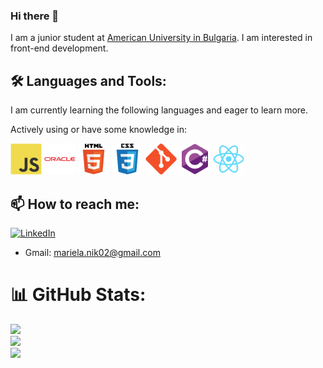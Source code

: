 ### Hi there 👋

I am a junior student at <a href="https://www.aubg.edu/home-bg/">American University in Bulgaria</a>. I am interested in front-end development.


## 🛠️ Languages and Tools:

I am currently learning the following languages and eager to learn more.

Actively using or have some knowledge in:
<p>
<img src="https://github.com/devicons/devicon/blob/master/icons/javascript/javascript-original.svg" alt="JavaScript" width="50px" height="50">
<img src=https://github.com/devicons/devicon/blob/master/icons/oracle/oracle-original.svg alt="Oracle SQL" width="50px" height="50px">
<img src=https://github.com/devicons/devicon/blob/master/icons/html5/html5-original-wordmark.svg alt="HTML" width="50px" height="50px">
<img src=https://github.com/devicons/devicon/blob/master/icons/css3/css3-original-wordmark.svg alt="CSS" width="50" height="50">
<img src=https://github.com/devicons/devicon/blob/master/icons/git/git-original.svg alt="GIT" width="50" height="50">
<img src=https://github.com/devicons/devicon/blob/master/icons/csharp/csharp-original.svg alt="C#" width="50" height="50">
<img src=https://github.com/devicons/devicon/blob/master/icons/react/react-original.svg alt="REACT" width="50" height="50">
  </p>

##  📫 How to reach me: 

[![LinkedIn](https://img.shields.io/badge/LinkedIn-%230077B5.svg?logo=linkedin&logoColor=white)](https://linkedin.com/in/mariela-nikolova) 
- Gmail: <a href="mailto:mariela.nik02@gmail.com">mariela.nik02@gmail.com</a>

# 📊 GitHub Stats:
![](https://github-readme-stats.vercel.app/api?username=MariellaNik&theme=dark&hide_border=false&include_all_commits=false&count_private=false)<br/>
![](https://github-readme-streak-stats.herokuapp.com/?user=MariellaNik&theme=dark&hide_border=false)<br/>
![](https://github-readme-stats.vercel.app/api/top-langs/?username=MariellaNik&theme=dark&hide_border=false&include_all_commits=false&count_private=false&layout=compact)


<!-- Here are some ideas to get you started:

- 🔭 I’m currently working on ...
- 🌱 I’m currently learning ...
- 👯 I’m looking to collaborate on ...
- 🤔 I’m looking for help with ...
- 💬 Ask me about ...
- 😄 Pronouns: ...
- ⚡ Fun fact: ...
-->
